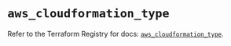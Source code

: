 # `aws_cloudformation_type`

Refer to the Terraform Registry for docs: [`aws_cloudformation_type`](https://registry.terraform.io/providers/hashicorp/aws/5.99.1/docs/resources/cloudformation_type).
